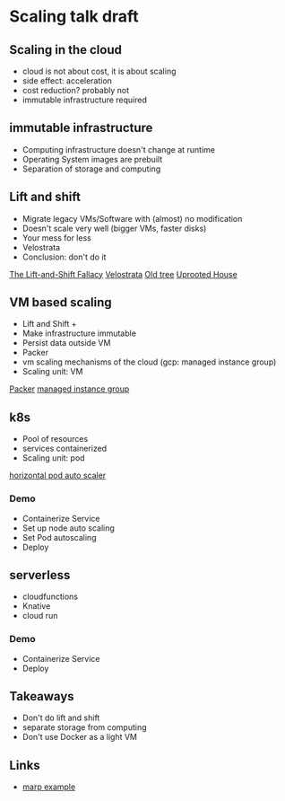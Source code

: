 # Scaling talk draft

## Scaling in the cloud

- cloud is not about cost, it is about scaling
- side effect: acceleration
- cost reduction? probably not <!--TODO point still valid? If yes elaborate.-->
- immutable infrastructure required

## immutable infrastructure

- Computing infrastructure doesn't change at runtime
- Operating System images are prebuilt
- Separation of storage and computing

## Lift and shift

- Migrate legacy VMs/Software with (almost) no modification
- Doesn't scale very well (bigger VMs, faster disks)
- Your mess for less
- Velostrata
- Conclusion: don't do it

[The Lift-and-Shift Fallacy](https://www.contino.io/insights/the-lift-and-shift-fallacy-why-it-will-cost-you-time-money-and-people)
[Velostrata](https://cloud.google.com/migrate/compute-engine/)
[Old tree](https://pixabay.com/photos/tree-nature-wood-landscape-plant-3249744/)
[Uprooted House](https://pixabay.com/photos/house-uprooted-installation-1614922/)

## VM based scaling

- Lift and Shift +
- Make infrastructure immutable
- Persist data outside VM
- Packer
- vm scaling mechanisms of the cloud (gcp: managed instance group)
- Scaling unit: VM

[Packer](https://packer.io/)
[managed instance group](https://cloud.google.com/compute/docs/instance-groups/#managed_instance_groups)

## k8s

- Pool of resources
- services containerized
- Scaling unit: pod

[horizontal pod auto scaler](https://kubernetes.io/docs/tasks/run-application/horizontal-pod-autoscale/#support-for-custom-metrics)

### Demo

- Containerize Service
- Set up node auto scaling
- Set Pod autoscaling
- Deploy

## serverless

- cloudfunctions
- Knative
- cloud run

### Demo

- Containerize Service
- Deploy

## Takeaways

- Don't do lift and shift
- separate storage from computing
- Don't use Docker as a light VM

## Links

- [marp example](https://raw.githubusercontent.com/yhatt/marp/master/example.md)

